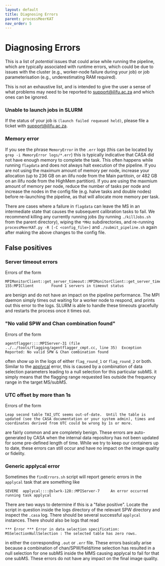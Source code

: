 ```yaml
---
layout: default
title: Diagnosing Errors
parent: processMeerKAT
nav_order: 5
---
```


# Diagnosing Errors
This is a list of _potential_ issues that could arise while running the pipeline, which are typically associated with runtime errors, which could be due to issues with the cluster (e.g., worker-node failure during your job) or job parameterisation (e.g., underestimating RAM required).

This is not an exhaustive list, and is intended to give the user a sense of what problems may need to be reported to support@ilifu.ac.za and which ones can be ignored.

### Unable to launch jobs in SLURM

If the status of your job is `(launch failed requeued held)`, please file a ticket with support@ilifu.ac.za.

### Memory error

If you see the phrase `MemoryError` in the `.err` logs (this can be located by `grep -i MemoryError logs/*.err`) this is typically indicative that CASA did not have enough memory to complete the task. This often happens while running `flagdata` and does not always halt execution of the pipeline. If you are not using the maximum amount of memory per node, increase your allocation (up to 236 GB on an ilifu node from the Main partitoin, or 482 GB on an ilifu node from the HighMem partition). If you are using the maxmium amount of memory per node, reduce the number of tasks per node and increase the nodes in the config file (e.g. halve tasks and double nodes) before re-launching the pipeline, as that will allocate more memory per task.

There are cases where a failure in `flagdata` can leave the MS in an intermediate state that causes the subsequent calibration tasks to fail. We recommend killing any currently running jobs (by running `./killJobs.sh` from the parent directory), wiping the `*MHz` subdirectories, and re-running `processMeerKAT.py -R [-C <config_file>]` and `./submit_pipeline.sh` again after making the above changes to the config file.


## False positives
### Server timeout errors
Errors of the form
```
MPIMonitorClient::get_server_timeout::MPIMonitorClient::get_server_timeout::@slwrk-155:MPIClient        Found 1 servers in timeout status
```

are benign and do not have an impact on the pipeline performance. The MPI daemon simply times out waiting for a worker node to respond, and prints out this error to the logs. SLURM is able to handle these timeouts gracefully and restarts the process once it times out.


### "No valid SPW and Chan combination found"
Errors of the form
```
agentflagger::::MPIServer-31 (file ../../tools/flagging/agentflagger_cmpt.cc, line 35)  Exception Reported: No valid SPW & Chan combination found
```

often show up in the logs of either `flag_round_1` or `flag_round_2` or both. Similar to the [applycal](#generic-applycal-error) error, this is caused by a combination of data selection parameters leading to a null selection for this particular subMS. it simply means that the flagging range requested lies outside the frequency range in the target MS/subMS.

### UTC offset by more than 1s
Errors of the form
```
Leap second table TAI_UTC seems out-of-date.  Until the table is updated (see the CASA documentation or your system admin), times and coordinates derived from UTC could be wrong by 1s or more.
```

are fairly common and are completely benign. These errors are auto-generated by CASA when the internal data repository has not been updated for some pre-defined length of time. While we try to keep our containers up to date, these errors can still occur and have no impact on the image quality or fidelity.


### Generic applycal error
Sometimes the `findErrors.sh` script will report generic errors in the `applycal` task that are something like
```
SEVERE  applycal::::@slwrk-128::MPIServer-7     An error occurred running task applycal
```

There are two ways to determine if this is a "false positive". Locate the script in question inside the logs directory of the relevant SPW directory and inspect the `.casa` log. There should be several successful `applycal` instances. There should also be logs that read
```
*** Error *** Error in data selection specification: MSSelectionNullSelection : The selected table has zero rows.
```
in either the corresponding `.out` or `.err` file. These errors basically arise because a combination of chan/SPW/field/time selection has resulted in a null selection for one subMS inside the MMS causing applycal to fail for that one subMS. These errors do not have any impact on the final image quality.


